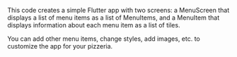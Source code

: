 This code creates a simple Flutter app with two screens: a MenuScreen that displays a list of menu items as a list of MenuItems, and a MenuItem that displays information about each menu item as a list of tiles.

You can add other menu items, change styles, add images, etc. to customize the app for your pizzeria.

